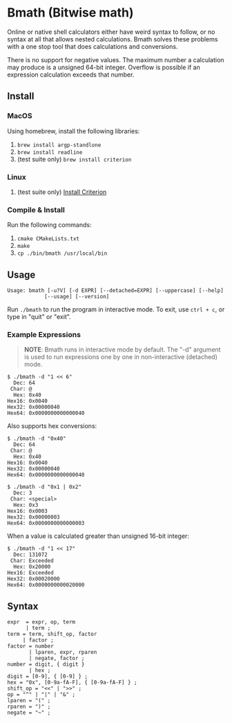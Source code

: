 # Bmath (Bitwise math)
Online or native shell calculators either have weird syntax to follow, or no
syntax at all that allows nested calculations. Bmath solves these problems with
a one stop tool that does calculations and conversions.

There is no support for negative values. The maximum number a calculation may
produce is a unsigned 64-bit integer. Overflow is possible if an expression
calculation exceeds that number.

## Install

### MacOS

Using homebrew, install the following libraries:
1. `brew install argp-standlone`
1. `brew install readline`
1. (test suite only) `brew install criterion`

### Linux

1. (test suite only) [Install Criterion](https://criterion.readthedocs.io/en/master/setup.html)

### Compile & Install

Run the following commands:
1. `cmake CMakeLists.txt`
1. `make`
1. `cp ./bin/bmath /usr/local/bin`

## Usage

```
Usage: bmath [-u?V] [-d EXPR] [--detached=EXPR] [--uppercase] [--help]
            [--usage] [--version]

```

Run `./bmath` to run the program in interactive mode. To exit, use `ctrl + c`,
or type in "quit" or "exit".

### Example Expressions

> **NOTE**: Bmath runs in interactive mode by default. The "-d" argument is
used to run expressions one by one in non-interactive (detached) mode.

```shell
$ ./bmath -d "1 << 6"
  Dec: 64
 Char: @
  Hex: 0x40
Hex16: 0x0040
Hex32: 0x00000040
Hex64: 0x0000000000000040

```

Also supports hex conversions:

```shell
$ ./bmath -d "0x40"
  Dec: 64
 Char: @
  Hex: 0x40
Hex16: 0x0040
Hex32: 0x00000040
Hex64: 0x0000000000000040

```

```shell
$ ./bmath -d "0x1 | 0x2"
  Dec: 3
 Char: <special>
  Hex: 0x3
Hex16: 0x0003
Hex32: 0x00000003
Hex64: 0x0000000000000003

```

When a value is calculated greater than unsigned 16-bit integer:
```shell
$ ./bmath -d "1 << 17"
  Dec: 131072
 Char: Exceeded
  Hex: 0x20000
Hex16: Exceeded
Hex32: 0x00020000
Hex64: 0x0000000000020000

```

## Syntax

```
expr  = expr, op, term
      | term ;
term = term, shift_op, factor
     | factor ;
factor = number
       | lparen, expr, rparen
       | negate, factor ;
number = digit, { digit }
       | hex ;
digit = [0-9], { [0-9] } ;
hex = "0x", [0-9a-fA-F], { [0-9a-fA-F] } ;
shift_op = "<<" | ">>" ;
op = "^" | "|" | "&" ;
lparen = "(" ;
rparen = ")" ;
negate = "~" ;
```
